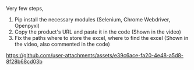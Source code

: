 Very few steps,
1. Pip install the necessary modules (Selenium, Chrome Webdriver, Openpyxl)
2. Copy the product's URL and paste it in the code (Shown in the video)
3. Fix the paths where to store the excel, where to find the excel (Shown in the video, also commented in the code)


https://github.com/user-attachments/assets/e39c6ace-fa20-4e48-a5d8-8f28b68cd03b

